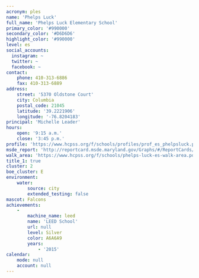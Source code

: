```yaml
---
acronym: ples
name: 'Phelps Luck'
full_name: 'Phelps Luck Elementary School'
primary_color: '#990000'
secondary_color: '#D6D6D6'
highlight_color: '#990000'
level: es
social_accounts:
  instagram: ~
  twitter: ~
  facebook: ~
contact:
    phone: 410-313-6886
    fax: 410-313-6889
address:
    street: '5370 Oldstone Court'
    city: Columbia
    postal_code: 21045
    latitude: '39.2221906'
    longitude: '-76.8204183'
principal: 'Michelle Leader'
hours:
    open: '9:15 a.m.'
    close: '3:45 p.m.'
profile: 'https://www.hcpss.org/f/schools/profiles/prof_es_phelpsluck.pdf'
msde_report: 'http://reportcard.msde.maryland.gov/Graphs/#/ReportCards/ReportCardSchool/1//1/13/0612/'
walk_area: 'https://www.hcpss.org/f/schools/phelps-luck-es-walk-area.pdf'
title_1: true
cluster: 2
boe_cluster: E
environment:
    water:
        source: city
        extended_testing: false
mascot: Falcons
achievements:
    -
        machine_name: leed
        name: 'LEED School'
        url: null
        level: Silver
        color: A6A6A9
        years:
            - '2015'
calendar:
    mode: null
    account: null
---
```

